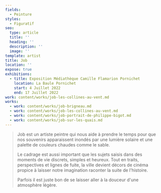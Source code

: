 ```yaml
---
fields:
  - Peinture
styles:
  - Figuratif
seo:
  type: article
  title: ''
  heading: ''
  description: ''
  image: ''
template: artist
title: Job
location: ''
expose: true
exhibitions:
  - title: Exposition Médiathèque Camille Flamarion Pornichet
    location: La Baule Pornichet
    start: 4 Juillet 2022
    end: 17 Juillet 2022
work: content/works/job-les-collines-au-vent.md
works:
  - work: content/works/job-brigneau.md
  - work: content/works/job-les-collines-au-vent.md
  - work: content/works/job-portrait-de-philippe-bigot.md
  - work: content/works/job-sur-les-quais.md
---
```

> Job est un artiste peintre qui nous aide à prendre le temps pour que nos souvenirs apparaissent inondés par une lumière solaire et une palette de couleurs chaudes comme le sable.
>
> Le cadrage est aussi important que les sujets saisis dans des moments de vie discrets, simples et heureux. Tout en traits, perspectives et lignes de fuite, la ville devient décors de cinéma propice à laisser notre imagination raconter la suite de l'histoire.
>
> Parfois il est juste bon de se laisser aller à la douceur d'une atmosphère légère.
